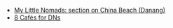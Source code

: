 - [My Little Nomads: section on China Beach (Danang)](http://mylittlenomads.com/trip-review-vietnam)
- [8 Cafés for DNs](http://www.edwinmerino.co/8-cafes-da-nang-made-digital-nomads/)
